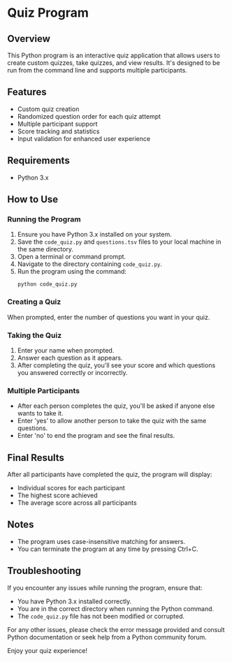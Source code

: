 # Quiz Program

## Overview
This Python program is an interactive quiz application that allows users to create custom quizzes, take quizzes, and view results. It's designed to be run from the command line and supports multiple participants.

## Features
- Custom quiz creation
- Randomized question order for each quiz attempt
- Multiple participant support
- Score tracking and statistics
- Input validation for enhanced user experience

## Requirements
- Python 3.x

## How to Use

### Running the Program
1. Ensure you have Python 3.x installed on your system.
2. Save the `code_quiz.py` and `questions.tsv` files to your local machine in the same directory.
3. Open a terminal or command prompt.
4. Navigate to the directory containing `code_quiz.py`.
5. Run the program using the command:
   ```
   python code_quiz.py
   ```

### Creating a Quiz
When prompted, enter the number of questions you want in your quiz.

### Taking the Quiz
1. Enter your name when prompted.
2. Answer each question as it appears.
3. After completing the quiz, you'll see your score and which questions you answered correctly or incorrectly.

### Multiple Participants
- After each person completes the quiz, you'll be asked if anyone else wants to take it.
- Enter 'yes' to allow another person to take the quiz with the same questions.
- Enter 'no' to end the program and see the final results.

## Final Results
After all participants have completed the quiz, the program will display:
- Individual scores for each participant
- The highest score achieved
- The average score across all participants

## Notes
- The program uses case-insensitive matching for answers.
- You can terminate the program at any time by pressing Ctrl+C.

## Troubleshooting
If you encounter any issues while running the program, ensure that:
- You have Python 3.x installed correctly.
- You are in the correct directory when running the Python command.
- The `code_quiz.py` file has not been modified or corrupted.

For any other issues, please check the error message provided and consult Python documentation or seek help from a Python community forum.

Enjoy your quiz experience!
